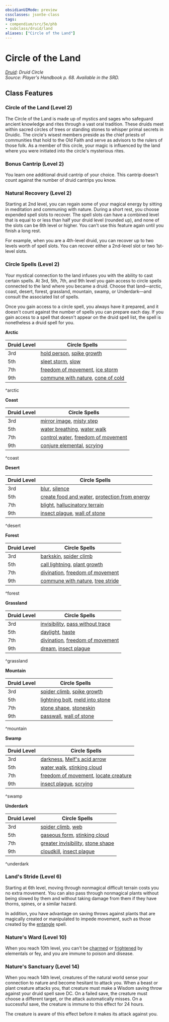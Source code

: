 ```yaml
---
obsidianUIMode: preview
cssclasses: json5e-class
tags:
- compendium/src/5e/phb
- subclass/druid/land
aliases: ["Circle of the Land"]
---
```

# Circle of the Land
*[Druid](druid.md): Druid Circle*  
*Source: Player's Handbook p. 68. Available in the SRD.*  


## Class Features

### Circle of the Land (Level 2)

The Circle of the Land is made up of mystics and sages who safeguard ancient knowledge and rites through a vast oral tradition. These druids meet within sacred circles of trees or standing stones to whisper primal secrets in Druidic. The circle's wisest members preside as the chief priests of communities that hold to the Old Faith and serve as advisors to the rulers of those folk. As a member of this circle, your magic is influenced by the land where you were initiated into the circle's mysterious rites.

### Bonus Cantrip (Level 2)

You learn one additional druid cantrip of your choice. This cantrip doesn't count against the number of druid cantrips you know.

### Natural Recovery (Level 2)

Starting at 2nd level, you can regain some of your magical energy by sitting in meditation and communing with nature. During a short rest, you choose expended spell slots to recover. The spell slots can have a combined level that is equal to or less than half your druid level (rounded up), and none of the slots can be 6th level or higher. You can't use this feature again until you finish a long rest.

For example, when you are a 4th-level druid, you can recover up to two levels worth of spell slots. You can recover either a 2nd-level slot or two 1st-level slots.

### Circle Spells (Level 2)

Your mystical connection to the land infuses you with the ability to cast certain spells. At 3rd, 5th, 7th, and 9th level you gain access to circle spells connected to the land where you became a druid. Choose that land—arctic, coast, desert, forest, grassland, mountain, swamp, or Underdark—and consult the associated list of spells.

Once you gain access to a circle spell, you always have it prepared, and it doesn't count against the number of spells you can prepare each day. If you gain access to a spell that doesn't appear on the druid spell list, the spell is nonetheless a druid spell for you.

**Arctic**

| Druid Level | Circle Spells |
|-------------|---------------|
| 3rd | [hold person](/Systems/5e/spells/hold-person.md), [spike growth](/Systems/5e/spells/spike-growth.md) |
| 5th | [sleet storm](/Systems/5e/spells/sleet-storm.md), [slow](/Systems/5e/spells/slow.md) |
| 7th | [freedom of movement](/Systems/5e/spells/freedom-of-movement.md), [ice storm](/Systems/5e/spells/ice-storm.md) |
| 9th | [commune with nature](/Systems/5e/spells/commune-with-nature.md), [cone of cold](/Systems/5e/spells/cone-of-cold.md) |
^arctic

**Coast**

| Druid Level | Circle Spells |
|-------------|---------------|
| 3rd | [mirror image](/Systems/5e/spells/mirror-image.md), [misty step](/Systems/5e/spells/misty-step.md) |
| 5th | [water breathing](/Systems/5e/spells/water-breathing.md), [water walk](/Systems/5e/spells/water-walk.md) |
| 7th | [control water](/Systems/5e/spells/control-water.md), [freedom of movement](/Systems/5e/spells/freedom-of-movement.md) |
| 9th | [conjure elemental](/Systems/5e/spells/conjure-elemental.md), [scrying](/Systems/5e/spells/scrying.md) |
^coast

**Desert**

| Druid Level | Circle Spells |
|-------------|---------------|
| 3rd | [blur](/Systems/5e/spells/blur.md), [silence](/Systems/5e/spells/silence.md) |
| 5th | [create food and water](/Systems/5e/spells/create-food-and-water.md), [protection from energy](/Systems/5e/spells/protection-from-energy.md) |
| 7th | [blight](/Systems/5e/spells/blight.md), [hallucinatory terrain](/Systems/5e/spells/hallucinatory-terrain.md) |
| 9th | [insect plague](/Systems/5e/spells/insect-plague.md), [wall of stone](/Systems/5e/spells/wall-of-stone.md) |
^desert

**Forest**

| Druid Level | Circle Spells |
|-------------|---------------|
| 3rd | [barkskin](/Systems/5e/spells/barkskin.md), [spider climb](/Systems/5e/spells/spider-climb.md) |
| 5th | [call lightning](/Systems/5e/spells/call-lightning.md), [plant growth](/Systems/5e/spells/plant-growth.md) |
| 7th | [divination](/Systems/5e/spells/divination.md), [freedom of movement](/Systems/5e/spells/freedom-of-movement.md) |
| 9th | [commune with nature](/Systems/5e/spells/commune-with-nature.md), [tree stride](/Systems/5e/spells/tree-stride.md) |
^forest

**Grassland**

| Druid Level | Circle Spells |
|-------------|---------------|
| 3rd | [invisibility](/Systems/5e/spells/invisibility.md), [pass without trace](/Systems/5e/spells/pass-without-trace.md) |
| 5th | [daylight](/Systems/5e/spells/daylight.md), [haste](/Systems/5e/spells/haste.md) |
| 7th | [divination](/Systems/5e/spells/divination.md), [freedom of movement](/Systems/5e/spells/freedom-of-movement.md) |
| 9th | [dream](/Systems/5e/spells/dream.md), [insect plague](/Systems/5e/spells/insect-plague.md) |
^grassland

**Mountain**

| Druid Level | Circle Spells |
|-------------|---------------|
| 3rd | [spider climb](/Systems/5e/spells/spider-climb.md), [spike growth](/Systems/5e/spells/spike-growth.md) |
| 5th | [lightning bolt](/Systems/5e/spells/lightning-bolt.md), [meld into stone](/Systems/5e/spells/meld-into-stone.md) |
| 7th | [stone shape](/Systems/5e/spells/stone-shape.md), [stoneskin](/Systems/5e/spells/stoneskin.md) |
| 9th | [passwall](/Systems/5e/spells/passwall.md), [wall of stone](/Systems/5e/spells/wall-of-stone.md) |
^mountain

**Swamp**

| Druid Level | Circle Spells |
|-------------|---------------|
| 3rd | [darkness](/Systems/5e/spells/darkness.md), [Melf's acid arrow](/Systems/5e/spells/melfs-acid-arrow.md) |
| 5th | [water walk](/Systems/5e/spells/water-walk.md), [stinking cloud](/Systems/5e/spells/stinking-cloud.md) |
| 7th | [freedom of movement](/Systems/5e/spells/freedom-of-movement.md), [locate creature](/Systems/5e/spells/locate-creature.md) |
| 9th | [insect plague](/Systems/5e/spells/insect-plague.md), [scrying](/Systems/5e/spells/scrying.md) |
^swamp

**Underdark**

| Druid Level | Circle Spells |
|-------------|---------------|
| 3rd | [spider climb](/Systems/5e/spells/spider-climb.md), [web](/Systems/5e/spells/web.md) |
| 5th | [gaseous form](/Systems/5e/spells/gaseous-form.md), [stinking cloud](/Systems/5e/spells/stinking-cloud.md) |
| 7th | [greater invisibility](/Systems/5e/spells/greater-invisibility.md), [stone shape](/Systems/5e/spells/stone-shape.md) |
| 9th | [cloudkill](/Systems/5e/spells/cloudkill.md), [insect plague](/Systems/5e/spells/insect-plague.md) |
^underdark

### Land's Stride (Level 6)

Starting at 6th level, moving through nonmagical difficult terrain costs you no extra movement. You can also pass through nonmagical plants without being slowed by them and without taking damage from them if they have thorns, spines, or a similar hazard.

In addition, you have advantage on saving throws against plants that are magically created or manipulated to impede movement, such as those created by the [entangle](/Systems/5e/spells/entangle.md) spell.

### Nature's Ward (Level 10)

When you reach 10th level, you can't be [charmed](/Systems/5e/rules/conditions.md#charmed) or [frightened](/Systems/5e/rules/conditions.md#frightened) by elementals or fey, and you are immune to poison and disease.

### Nature's Sanctuary (Level 14)

When you reach 14th level, creatures of the natural world sense your connection to nature and become hesitant to attack you. When a beast or plant creature attacks you, that creature must make a Wisdom saving throw against your druid spell save DC. On a failed save, the creature must choose a different target, or the attack automatically misses. On a successful save, the creature is immune to this effect for 24 hours.

The creature is aware of this effect before it makes its attack against you.